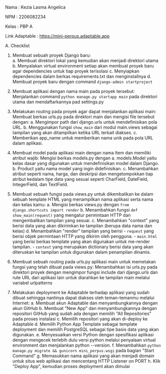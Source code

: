 Nama    : Kezia Lasma Angelica

NPM     : 2206082234

Kelas   : PBP A

Link Adaptable  : https://mini-perpus.adaptable.app

A.  Checklist

1. Membuat sebuah proyek Django baru:   
    a. Membuat direktori lokal yang kemudian akan menjadi direktori utama
    b. Menyalakan virtual environment setiap akan membuat proyek baru agar dependencies untuk tiap proyek terisolasi
    c. Menyiapkan dependencies dalam berkas requirements.txt dan menginstallnya
    d. Membuat proyek baru dengan command `django-admin startproject`

2. Membuat aplikasi dengan nama main pada proyek tersebut: Menjalankan command `python manage.py startapp main` pada direktori utama dan mendaftarkannya pad settings.py

3. Melakukan routing pada proyek agar dapat menjalankan aplikasi main: Membuat berkas urls.py pada direktori main dan mengisi file tersebut dengan:
    a. Mengimpor path dari django.urls untuk mendefinisikan pola URL.
    b. Menggunakan fungsi `show_main` dari modul main.views sebagai tampilan yang akan ditampilkan ketika URL terkait diakses.
    c. Memberikan app_name untuk memberikan nama unik pada pola URL dalam aplikasi.

4.  Membuat model pada aplikasi main dengan nama Item dan memiliki atribut wajib: Mengisi berkas models.py dengan 
    a. models.Model yaitu kelas dasar yang digunakan untuk mendefinisikan model dalam Django.
    b. Product yaitu nama model yang ingin didefinisikan.
    c. Menambahkan atribut seperti nama, harga, dan deskripsi dan mengelompokkan tiap atribut kedalam tipe data yang sesuai seperti CharField, DateField, IntegerField, dan TextField.

5.  Membuat sebuah fungsi pada views.py untuk dikembalikan ke dalam sebuah template HTML yang menampilkan nama aplikasi serta nama dan kelas kamu:
    a. Mengisi berkas views.py dengan `from django.shortcuts import render`
    b. Menambahkan fungsi `def show_main(request)` yang mengatur permintaan HTTP dan mengembalikan tampilan yang sesuai.
    c. Menambahkan "context" yang berisi data yang akan dikirimkan ke tampilan (berupa data nama dan kelas)
    d. Menambahkan "render" tampilan yang berisi
        - `request` yang berisi objek permintaan HTTP yang dikirim oleh pengguna.
        - `main.html` yang berisi berkas template yang akan digunakan untuk me-render tampilan.
        - `context` yang merupakan dictionary berisi data yang akan diteruskan ke tampilan untuk digunakan dalam penampilan dinamis.

6.  Membuat sebuah routing pada urls.py aplikasi main untuk memetakan fungsi yang telah dibuat pada views.py: Menambahkan isi urls.py pada direktori proyek dengan mengimpor fungsi include dari django.urls dan rute URL dari aplikasi lain untuk diarahkan ke tampilan main melalui variabel urlpatterns

7.  Melakukan deployment ke Adaptable terhadap aplikasi yang sudah dibuat sehingga nantinya dapat diakses oleh teman-temanmu melalui Internet:
    a. Membuat akun Adaptable dan menyambungkannya dengan akun GitHub
    b. Membuat "New App" dan menyambungkannya dengan repositori GitHub yang sudah ada dengan memilih "All Repositories" pada proses instalasi
    c. Memilih repositori yang akan di-deploy ke Adaptable
    d. Memilih Python App Template sebagai template deployment dan memilih PostgreSQL sebagai tipe basis data yang akan digunakan.
    e. Menyesuaikan versi Python dengan spesifikasi aplikasi dengan mengecek terlebih dulu versi python melalui penyalaan virtual environment dan menjalankan python --version.
    f. Menambahkan `python manage.py migrate && gunicorn mini_perpus.wsgi` pada bagian "Start Command"
    g. Memasukkan nama aplikasi yang akan menjadi domain untuk situs web aplikasi dan mencentang HTTP Listener on PORT
    h. Klik "Deploy App", kemudian proses deployment akan dimulai